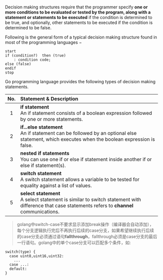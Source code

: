 Decision making structures require that the programmer specify **one or more conditions to be evaluated or tested by the program, along with a statement or statements to be executed** if the condition is determined to be true, and optionally, other statements to be executed if the condition is determined to be false.

Following is the general form of a typical decision making structure found in most of the programming languages −

```plantuml
start
if (condition?)  then (true) 
    : condition code;
else (false)
endif
stop
```

Go programming language provides the following types of decision making statements.

| No. | Statement & Description |
|:----:|:-----------------------------|
| 1 | **if statement**<br>An if statement consists of a boolean expression followed by one or more statements.
| 2 | **if...else statement**<br>An if statement can be followed by an optional else statement, which executes when the boolean expression is false.
| 3 | **nested if statements**<br>You can use one if or else if statement inside another if or else if statement(s).
| 4 | **switch statement**<br>A switch statement allows a variable to be tested for equality against a list of values.
| 5 | **select statement**<br>A select statement is similar to switch statement with difference that case statements refers to **channel** communications.

> golang中switch-case不要求显示添加break操作（编译器会自动添加），每个分支逻辑执行完后不再执行后续的case分支，如果希望继续执行后续的case分支必须通过语句**fallthrough**，fallthrough必须是case分支的最后一行语句。golang中的单个case分支可以匹配多个条件，如:
>
```
switch(type) {
  case uint8,uint16,uint32:
    ...
  case ...:
  default:
}
```

